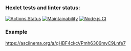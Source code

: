 ### Hexlet tests and linter status:
[![Actions Status](https://github.com/kativanova/frontend-project-lvl1/workflows/hexlet-check/badge.svg)](https://github.com/kativanova/frontend-project-lvl1/actions)
[![Maintainability](https://api.codeclimate.com/v1/badges/a99a88d28ad37a79dbf6/maintainability)](https://codeclimate.com/github/codeclimate/codeclimate/maintainability)
[![Node.js CI](https://github.com/kativanova/frontend-project-lvl1/actions/workflows/node.js.yml/badge.svg)](https://github.com/kativanova/frontend-project-lvl1/actions/workflows/node.js.yml)
### Example
https://asciinema.org/a/qHBF4ckcVPmh6306myC9Lnfe7